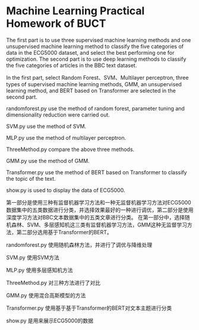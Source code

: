 Machine Learning Practical Homework of BUCT
===
The first part is to use three supervised machine learning methods and one unsupervised machine learning method to classify the five categories of data in the ECG5000 dataset, 
and select the best performing one for optimization. 
The second part is to use deep learning methods to classify the five categories of articles in the BBC text dataset.

In the first part, select Random Forest、SVM、Multilayer perceptron, three types of supervised machine learning methods, GMM, an unsupervised learning method, 
and BERT based on Transformer are selected in the second part.

randomforest.py use the method of random forest, parameter tuning and dimensionality reduction were carried out.

SVM.py use the method of SVM.

MLP.py use the method of multilayer perceptron.

ThreeMethod.py compare the above three methods.

GMM.py use the method of GMM.

Transformer.py use the method of BERT based on Transformer to classify the topic of the text.

show.py is used to display the data of ECG5000.

第一部分是使用三种有监督机器学习方法和一种无监督机器学习方法对ECG5000数据集中的五类数据进行分类，并选择效果最好的一种进行调优，第二部分是使用深度学习方法对BBC文本数据集中的五类文章进行分类。
在第一部分中，选择随机森林、SVM、多层感知机这三类有监督机器学习方法，GMM这种无监督学习方法，第二部分选用基于Transformer的BERT。

randomforest.py 使用随机森林方法，并进行了调优与降维处理

SVM.py 使用SVM方法

MLP.py 使用多层感知机方法

ThreeMethod.py 对三种方法进行了对比

GMM.py 使用混合高斯模型的方法

Transformer.py 使用基于基于Transformer的BERT对文本主题进行分类

show.py 是用来展示ECG5000的数据
